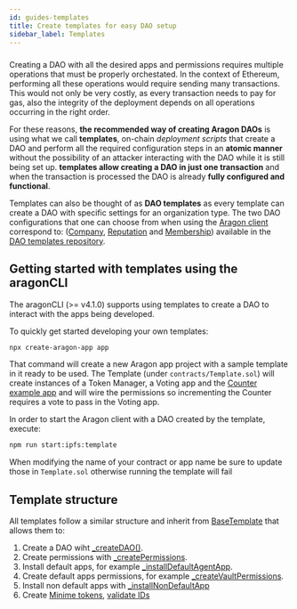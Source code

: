 ```yaml
---
id: guides-templates
title: Create templates for easy DAO setup
sidebar_label: Templates
---
```


#####

Creating a DAO with all the desired apps and permissions requires multiple operations that must be properly orchestated. In the context of Ethereum, performing all these operations would require sending many transactions. This would not only be very costly, as every transaction needs to pay for gas, also the integrity of the deployment depends on all operations occurring in the right order.

For these reasons, **the recommended way of creating Aragon DAOs** is using what we call **templates**, on-chain _deployment scripts_ that create a DAO and perform all the required configuration steps in an **atomic manner** without the possibility of an attacker interacting with the DAO while it is still being set up. **templates allow creating a DAO in just one transaction** and when the transaction is processed the DAO is already **fully configured and functional**.

Templates can also be thought of as **DAO templates** as every template can create a DAO with specific settings for an organization type. The two DAO configurations that one can choose from when using the [Aragon client](http://app.aragon.org) correspond to: ([Company](https://github.com/aragon/dao-templates/tree/master/templates/company), [Reputation](https://github.com/aragon/dao-templates/tree/master/templates/reputation) and [Membership](https://github.com/aragon/dao-templates/tree/master/templates/membership)) available in the [DAO templates repository](https://github.com/aragon/dao-templates).

## Getting started with templates using the aragonCLI

The aragonCLI (>= v4.1.0) supports using templates to create a DAO to interact with the apps being developed.

To quickly get started developing your own templates:

```sh
npx create-aragon-app app
```

That command will create a new Aragon app project with a sample template in it ready to be used. The Template (under `contracts/Template.sol`) will create instances of a Token Manager, a Voting app and the [Counter example app](/docs/tutorial.html) and will wire the permissions so incrementing the Counter requires a vote to pass in the Voting app.

In order to start the Aragon client with a DAO created by the template, execute:

```sh
npm run start:ipfs:template
```

When modifying the name of your contract or app name be sure to update those in `Template.sol` otherwise running the template will fail

## Template structure

All templates follow a similar structure and inherit from [BaseTemplate](https://github.com/aragon/dao-templates/blob/master/shared/contracts/BaseTemplate.sol) that allows them to:

1. Create a DAO wiht [\_createDAO()](https://github.com/aragon/dao-templates/blob/master/shared/contracts/BaseTemplate.sol#L79).
2. Create permissions with [\_createPermissions](https://github.com/aragon/dao-templates/blob/master/shared/contracts/BaseTemplate.sol#L88).
3. Install default apps, for example [\_installDefaultAgentApp](https://github.com/aragon/dao-templates/blob/master/shared/contracts/BaseTemplate.sol#L125).
4. Create default apps permissions, for example [\_createVaultPermissions](https://github.com/aragon/dao-templates/blob/master/shared/contracts/BaseTemplate.sol#L151).
5. Install non default apps with [\_installNonDefaultApp](https://github.com/aragon/dao-templates/blob/master/shared/contracts/BaseTemplate.sol#L340)
6. Create [Minime tokens](https://github.com/aragon/dao-templates/blob/master/shared/contracts/BaseTemplate.sol#L370), [validate IDs](https://github.com/aragon/dao-templates/blob/master/shared/contracts/BaseTemplate.sol#L383)
